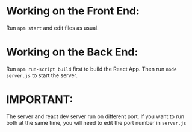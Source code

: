 # Working on the Front End:

Run `npm start` and edit files as usual.

# Working on the Back End:

Run `npm run-script build` first to build the React App. Then run `node server.js`
to start the server.

# IMPORTANT:

The server and react dev server run on different port. If you want to run both
at the same time, you will need to edit the port number in `server.js`
